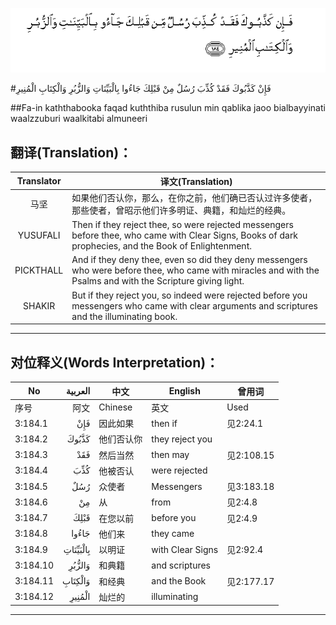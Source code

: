 ![003:184](images/003_184.gif)

#فَإِنْ كَذَّبُوكَ فَقَدْ كُذِّبَ رُسُلٌ مِنْ قَبْلِكَ جَاءُوا بِالْبَيِّنَاتِ وَالزُّبُرِ وَالْكِتَابِ الْمُنِيرِ 

##Fa-in kaththabooka faqad kuththiba rusulun min qablika jaoo bialbayyinati waalzzuburi waalkitabi almuneeri 

## 翻译(Translation)：

| Translator | 译文(Translation)                                            |
| :--------: | ------------------------------------------------------------ |
|    马坚    | 如果他们否认你，那么，在你之前，他们确已否认过许多使者，那些使者，曾昭示他们许多明证、典籍，和灿烂的经典。 |
|  YUSUFALI  | Then if they reject thee, so were rejected messengers before thee, who came with Clear Signs, Books of dark prophecies, and the Book of Enlightenment. |
| PICKTHALL  | And if they deny thee, even so did they deny messengers who were before thee, who came with miracles and with the Psalms and with the Scripture giving light. |
|   SHAKIR   | But if they reject you, so indeed were rejected before you messengers who came with clear arguments and scriptures and the illuminating book. |

---

## 对位释义(Words Interpretation)：

| No   | العربية | 中文    | English | 曾用词 |
| ---- | ------: | ------- | ------- | ------ |
| 序号 |    阿文 | Chinese | 英文    | Used   |
| 3:184.1  | فَإِنْ      | 因此如果   | then if          | 见2:24.1   |
| 3:184.2  | كَذَّبُوكَ    | 他们否认你 | they reject you  |            |
| 3:184.3  | فَقَدْ      | 然后当然   | then may         | 见2:108.15 |
| 3:184.4  | كُذِّبَ      | 他被否认   | were rejected    |            |
| 3:184.5  | رُسُلٌ      | 众使者     | Messengers       | 见3:183.18 |
| 3:184.6  | مِنْ       | 从         | from             | 见2:4.8    |
| 3:184.7  | قَبْلِكَ     | 在您以前   | before you       | 见2:4.9    |
| 3:184.8  | جَاءُوا    | 他们来     | they came        |            |
| 3:184.9  | بِالْبَيِّنَاتِ | 以明证     | with Clear Signs | 见2:92.4   |
| 3:184.10 | وَالزُّبُرِ   | 和典籍     | and scriptures   |            |
| 3:184.11 | وَالْكِتَابِ  | 和经典     | and the Book     | 见2:177.17 |
| 3:184.12 | الْمُنِيرِ   | 灿烂的     | illuminating     |            |

---
